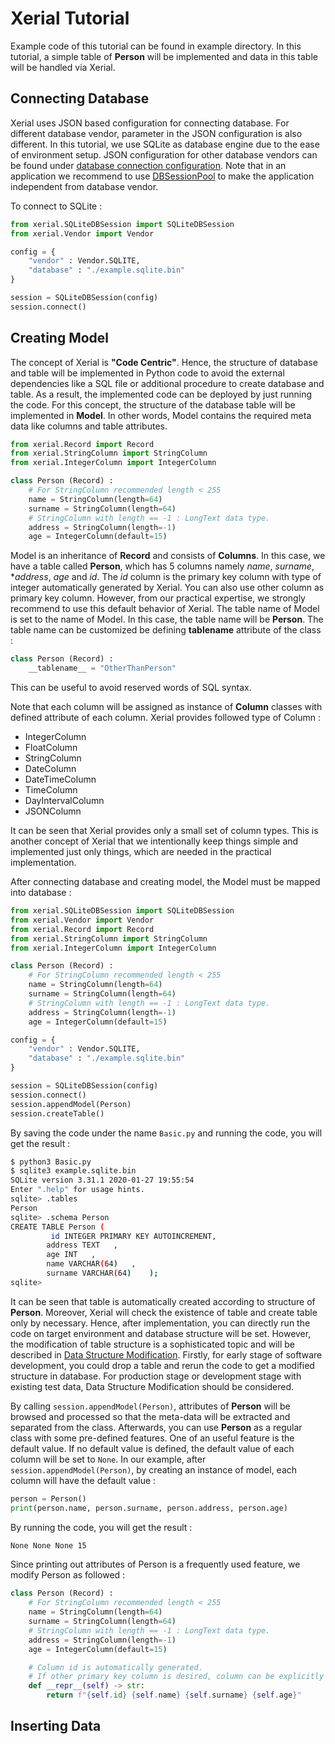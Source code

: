 # Xerial Tutorial

Example code of this tutorial can be found in example directory.
In this tutorial, a simple table of **Person** will be implemented
and data in this table will be handled via Xerial.

## Connecting Database

Xerial uses JSON based configuration for connecting database.
For different database vendor, parameter in the JSON configuration is also different. In this tutorial, we use SQLite as database engine due to
the ease of environment setup. JSON configuration for other
database vendors can be found under [database connection configuration]().
Note that in an application we recommend to use [DBSessionPool]()
to make the application independent from database vendor.

To connect to SQLite :

```python
from xerial.SQLiteDBSession import SQLiteDBSession
from xerial.Vendor import Vendor

config = {
	"vendor" : Vendor.SQLITE,
	"database" : "./example.sqlite.bin"
}

session = SQLiteDBSession(config)
session.connect()
```

## Creating Model

The concept of Xerial is **"Code Centric"**. Hence, the structure of
database and table will be implemented in Python code to avoid
the external dependencies like a SQL file or additional procedure
to create database and table. As a result, the implemented code
can be deployed by just running the code. For this concept,
the structure of the database table will be implemented in **Model**.
In other words, Model contains the required meta data like columns
and table attributes.

```python
from xerial.Record import Record
from xerial.StringColumn import StringColumn
from xerial.IntegerColumn import IntegerColumn

class Person (Record) :
	# For StringColumn recommended length < 255
	name = StringColumn(length=64)
	surname = StringColumn(length=64)
	# StringColumn with length == -1 : LongText data type.
	address = StringColumn(length=-1)
	age = IntegerColumn(default=15)
```

Model is an inheritance of **Record** and consists of **Columns**.
In this case, we have a table called **Person**, which has 5 columns
namely *name*, *surname*, **address*, *age* and *id*.
The *id* column is the primary key column with type of integer
automatically generated by Xerial. You can also use other column
as primary key column. However, from our practical expertise,
we strongly recommend to use this default behavior of Xerial.
The table name of Model is set to the name of Model. In this case,
the table name will be **Person**. The table name can be customized
be defining **__tablename__** attribute of the class :

```python
class Person (Record) :
	__tablename__ = "OtherThanPerson"
```

This can be useful to avoid reserved words of SQL syntax.

Note that each column will be assigned as instance of **Column**
classes with defined attribute of each column. Xerial provides followed
type of Column  :

- IntegerColumn
- FloatColumn
- StringColumn
- DateColumn
- DateTimeColumn
- TimeColumn
- DayIntervalColumn
- JSONColumn

It can be seen that Xerial provides only a small set of column types.
This is another concept of Xerial that we intentionally keep things simple
and implemented just only things, which are needed in the practical
implementation.

After connecting database and creating model, the Model must be mapped
into database :

```python
from xerial.SQLiteDBSession import SQLiteDBSession
from xerial.Vendor import Vendor
from xerial.Record import Record
from xerial.StringColumn import StringColumn
from xerial.IntegerColumn import IntegerColumn

class Person (Record) :
	# For StringColumn recommended length < 255
	name = StringColumn(length=64)
	surname = StringColumn(length=64)
	# StringColumn with length == -1 : LongText data type.
	address = StringColumn(length=-1)
	age = IntegerColumn(default=15)

config = {
	"vendor" : Vendor.SQLITE,
	"database" : "./example.sqlite.bin"
}

session = SQLiteDBSession(config)
session.connect()
session.appendModel(Person)
session.createTable()
```

By saving the code under the name `Basic.py` and running the code,
you will get the result :

```bash
$ python3 Basic.py
$ sqlite3 example.sqlite.bin
SQLite version 3.31.1 2020-01-27 19:55:54
Enter ".help" for usage hints.
sqlite> .tables
Person
sqlite> .schema Person
CREATE TABLE Person (
         id INTEGER PRIMARY KEY AUTOINCREMENT,
        address TEXT   ,
        age INT   ,
        name VARCHAR(64)   ,
        surname VARCHAR(64)    );
sqlite>
```

It can be seen that table is automatically created according to
structure of **Person**. Moreover, Xerial will check the existence
of table and create table only by necessary. Hence, after implementation,
you can directly run the code on target environment and database structure
will be set. However, the modification of table structure is a sophisticated
topic and will be described in [Data Structure Modification]().
Firstly, for early stage of software development, you could drop a table
and rerun the code to get a modified structure in database.
For production stage or development stage with existing test data,
Data Structure Modification should be considered.

By calling `session.appendModel(Person)`, attributes of **Person** will be 
browsed and processed so that the meta-data will be extracted and separated
from the class. Afterwards, you can use **Person** as a regular class
with some pre-defined features. One of an useful feature is the default value.
If no default value is defined, the default value of each column will be set
to `None`. In our example, after `session.appendModel(Person)`, by
creating an instance of model, each column will have the default value :

```python
person = Person()
print(person.name, person.surname, person.address, person.age)
```

By running the code, you will get the result :

```bash
None None None 15
```

Since printing out attributes of Person is a frequently used feature,
we modify Person as followed :

```python
class Person (Record) :
	# For StringColumn recommended length < 255
	name = StringColumn(length=64)
	surname = StringColumn(length=64)
	# StringColumn with length == -1 : LongText data type.
	address = StringColumn(length=-1)
	age = IntegerColumn(default=15)

	# Column id is automatically generated.
	# If other primary key column is desired, column can be explicitly defined.
	def __repr__(self) -> str:
		return f"{self.id} {self.name} {self.surname} {self.age}"
```

## Inserting Data